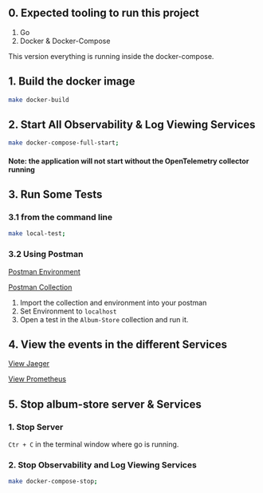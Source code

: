## 0. Expected tooling to run this project

1. Go
2. Docker & Docker-Compose


This version everything is running inside the docker-compose.


## 1. Build the docker image

```bash
make docker-build
```

## 2. Start All Observability & Log Viewing Services
 
```bash
make docker-compose-full-start;
```

#### Note: the application will not start without the OpenTelemetry collector running

## 3. Run Some Tests

### 3.1 from the command line

```bash
make local-test;
```

### 3.2 Using Postman

[Postman Environment](../test/album-store.postman_environment.json)

[Postman Collection](../test/postman_collection.json)

1. Import the collection and environment into your postman
1. Set Environment to `localhost`
1. Open a test in the `Album-Store` collection and run it.

## 4. View the events in the different Services

[View Jaeger](http://localhost:16696/search?limit=20&service=album-store)

[View Prometheus](http://localhost:9090/graph?g0.expr=%7Bjob%3D~%22.%2B%22%7D%20&g0.tab=0&g0.stacked=0&g0.show_exemplars=0&g0.range_input=1h)

## 5. Stop album-store server & Services  

### 1. Stop Server

`Ctr + C` in the terminal window where go is running. 

### 2. Stop Observability and Log Viewing Services

```bash
make docker-compose-stop;
```